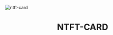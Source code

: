 
![ntft-card](https://user-images.githubusercontent.com/86006464/187943690-8cf7659c-0fc6-455a-a097-ddc6da4da2b5.png)

<h1 align="center"> NTFT-CARD </h1>
